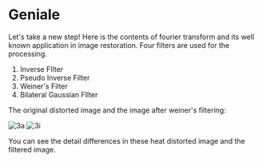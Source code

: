 # Geniale

Let's take a new step!
Here is the contents of fourier transform and its well known application in image restoration.
Four filters are used for the processing.
1) Inverse FIlter
2) Pseudo Inverse Filter
3) Weiner's Filter
4) Bilateral Gaussian FIlter


The original distorted image and the image after weiner's filtering:

![3a](https://user-images.githubusercontent.com/86056514/122398284-5d76a500-cf97-11eb-89f6-739b9c4ad340.png)
![3i](https://user-images.githubusercontent.com/86056514/122398352-6bc4c100-cf97-11eb-9928-a28f6957b222.png)

You can see the detail differences in these heat distorted image and the filtered image.

